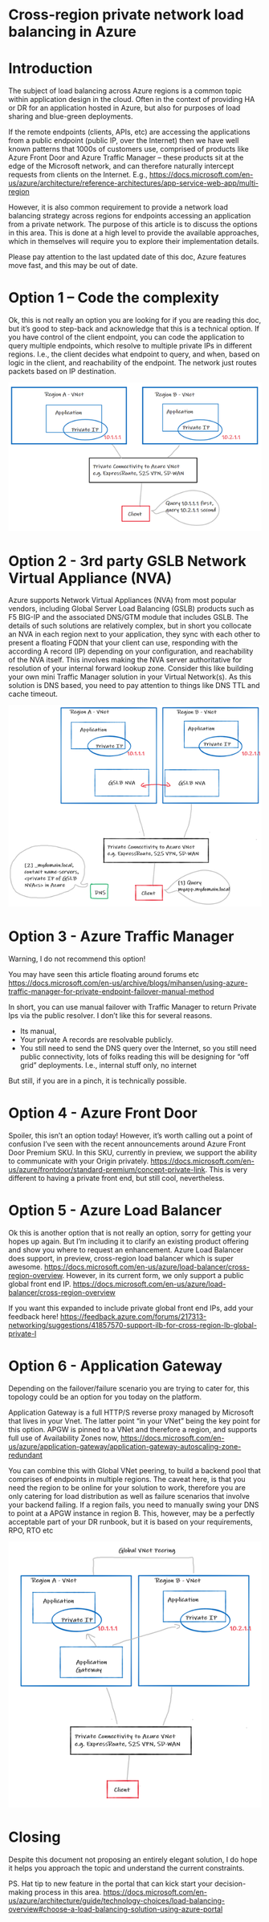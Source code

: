 # Cross-region private network load balancing in Azure

# Introduction

The subject of load balancing across Azure regions is a common topic within application design in the cloud. Often in the context of providing HA or DR for an application hosted in Azure, but also for purposes of load sharing and blue-green deployments.

If the remote endpoints (clients, APIs, etc) are accessing the applications from a public endpoint (public IP, over the Internet) then we have well known patterns that 1000s of customers use, comprised of products like Azure Front Door and Azure Traffic Manager – these products sit at the edge of the Microsoft network, and can therefore naturally intercept requests from clients on the Internet. E.g., https://docs.microsoft.com/en-us/azure/architecture/reference-architectures/app-service-web-app/multi-region

However, it is also common requirement to provide a network load balancing strategy across regions for endpoints accessing an application from a private network. The purpose of this article is to discuss the options in this area. This is done at a high level to provide the available approaches, which in themselves will require you to explore their implementation details.

Please pay attention to the last updated date of this doc, Azure features move fast, and this may be out of date.

# Option 1 – Code the complexity

Ok, this is not really an option you are looking for if you are reading this doc, but it’s good to step-back and acknowledge that this is a technical option. If you have control of the client endpoint, you can code the application to query multiple endpoints, which resolve to multiple private IPs in different regions. I.e., the client decides what endpoint to query, and when, based on logic in the client, and reachability of the endpoint. The network just routes packets based on IP destination.

![1](images/1.png)

# Option 2 - 3rd party GSLB Network Virtual Appliance (NVA)

Azure supports Network Virtual Appliances (NVA) from most popular vendors, including Global Server Load Balancing (GSLB) products such as F5 BIG-IP and the associated DNS/GTM module that includes GSLB. The details of such solutions are relatively complex, but in short you collocate an NVA in each region next to your application, they sync with each other to present a floating FQDN that your client can use, responding with the according A record (IP) depending on your configuration, and reachability of the NVA itself. This involves making the NVA server authoritative for resolution of your internal forward lookup zone. Consider this like building your own mini Traffic Manager solution in your Virtual Network(s). As this solution is DNS based, you need to pay attention to things like DNS TTL and cache timeout.

![2](images/2.png)

# Option 3 - Azure Traffic Manager

Warning, I do not recommend this option!

You may have seen this article floating around forums etc https://docs.microsoft.com/en-us/archive/blogs/mihansen/using-azure-traffic-manager-for-private-endpoint-failover-manual-method

In short, you can use manual failover with Traffic Manager to return Private Ips via the public resolver. I don’t like this for several reasons. 

-	Its manual, 
-	Your private A records are resolvable publicly. 
-	You still need to send the DNS query over the Internet, so you still need public connectivity, lots of folks reading this will be designing for “off grid” deployments. I.e., internal stuff only, no internet

But still, if you are in a pinch, it is technically possible.

# Option 4 - Azure Front Door

Spoiler, this isn’t an option today! However, it’s worth calling out a point of confusion I’ve seen with the recent announcements around Azure Front Door Premium SKU. In this SKU, currently in preview, we support the ability to communicate with your Origin privately. https://docs.microsoft.com/en-us/azure/frontdoor/standard-premium/concept-private-link. This is very different to having a private front end, but still cool, nevertheless.

# Option 5 - Azure Load Balancer

Ok this is another option that is not really an option, sorry for getting your hopes up again. But I’m including it to clarify an existing product offering and show you where to request an enhancement. Azure Load Balancer does support, in preview, cross-region load balancer which is super awesome. https://docs.microsoft.com/en-us/azure/load-balancer/cross-region-overview. However, in its current form, we only support a public global front end IP. https://docs.microsoft.com/en-us/azure/load-balancer/cross-region-overview

If you want this expanded to include private global front end IPs, add your feedback here! 
https://feedback.azure.com/forums/217313-networking/suggestions/41857570-support-ilb-for-cross-region-lb-global-private-l

# Option 6 - Application Gateway

Depending on the failover/failure scenario you are trying to cater for, this topology could be an option for you today on the platform.

Application Gateway is a full HTTP/S reverse proxy managed by Microsoft that lives in your Vnet. The latter point “in your VNet” being the key point for this option. APGW is pinned to a VNet and therefore a region, and supports full use of Availability Zones now, https://docs.microsoft.com/en-us/azure/application-gateway/application-gateway-autoscaling-zone-redundant

You can combine this with Global VNet peering, to build a backend pool that comprises of endpoints in multiple regions. The caveat here, is that you need the region to be online for your solution to work, therefore you are only catering for load distribution as well as failure scenarios that involve your backend failing. If a region fails, you need to manually swing your DNS to point at a APGW instance in region B. This, however, may be a perfectly acceptable part of your DR runbook, but it is based on your requirements, RPO, RTO etc

![3](images/3.png)

# Closing

Despite this document not proposing an entirely elegant solution, I do hope it helps you approach the topic and understand the current constraints.

PS. Hat tip to new feature in the portal that can kick start your decision-making process in this area. https://docs.microsoft.com/en-us/azure/architecture/guide/technology-choices/load-balancing-overview#choose-a-load-balancing-solution-using-azure-portal
